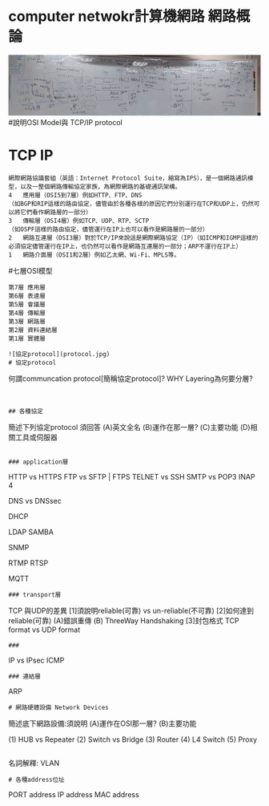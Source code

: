 # computer netwokr計算機網路   網路概論
![協定protocol](protocol.jpg)
#說明OSI Model與 TCP/IP protocol
# TCP IP
```
網際網路協議套組（英語：Internet Protocol Suite，縮寫為IPS），是一個網路通訊模型，以及一整個網路傳輸協定家族，為網際網路的基礎通訊架構。
4	應用層（OSI5到7層）例如HTTP、FTP、DNS
（如BGP和RIP這樣的路由協定，儘管由於各種各樣的原因它們分別運行在TCP和UDP上，仍然可以將它們看作網路層的一部分）
3	傳輸層（OSI4層）例如TCP、UDP、RTP、SCTP
（如OSPF這樣的路由協定，儘管運行在IP上也可以看作是網路層的一部分）
2	網路互連層（OSI3層）對於TCP/IP來說這是網際網路協定（IP）（如ICMP和IGMP這樣的必須協定儘管運行在IP上，也仍然可以看作是網路互連層的一部分；ARP不運行在IP上）
1	網路介面層（OSI1和2層）例如乙太網、Wi-Fi、MPLS等。
```
#七層OSI模型
```
第7層 應用層
第6層 表達層
第5層 會議層
第4層 傳輸層
第3層 網路層
第2層 資料連結層
第1層 實體層
```
```
![協定protocol](protocol.jpg)
# 協定protocol
```
何謂communcation protocol[簡稱協定protocol]?
WHY Layering為何要分層?
```


## 各種協定
```
簡述下列協定protocol
須回答
(A)英文全名
(B)運作在那一層?
(C)主要功能
(D)相關工具或伺服器
```

### application層
```
HTTP vs HTTPS
FTP vs SFTP | FTPS
TELNET vs SSH
SMTP vs POP3 INAP 4

DNS vs DNSsec

DHCP

LDAP
SAMBA

SNMP

RTMP RTSP

MQTT
```
### transport層
```
TCP 與UDP的差異
[1]須說明reliable(可靠) vs un-reliable(不可靠)
[2]如何達到reliable(可靠)
 (A)錯誤重傳
 (B) ThreeWay Handshaking
[3]封包格式 TCP format   vs UDP format 
```
### 
```
IP vs IPsec
ICMP
```
### 連結層
```
ARP
```
# 網路硬體設備 Network Devices
```
簡述底下網路設備:須說明
(A)運作在OSI那一層?
(B)主要功能

(1) HUB  vs Repeater
(2) Switch vs Bridge
(3) Router
(4) L4 Switch
(5) Proxy 
```
```
名詞解釋: VLAN
```
# 各種address位址
```
PORT address
IP address
MAC address
```
